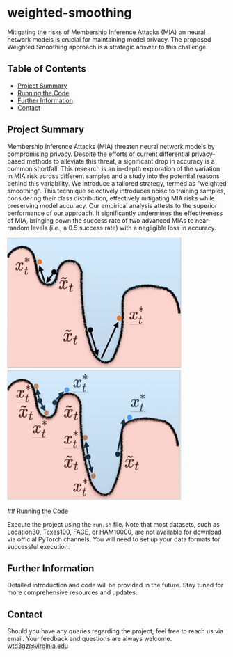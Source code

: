 # weighted-smoothing
Mitigating the risks of Membership Inference Attacks (MIA) on neural network models is crucial for maintaining model privacy. The proposed Weighted Smoothing approach is a strategic answer to this challenge.



## Table of Contents
- [Project Summary](#project-summary)
- [Running the Code](#running-the-code)
- [Further Information](#further-information)
- [Contact](#contact)

## Project Summary

Membership Inference Attacks (MIA) threaten neural network models by compromising privacy. Despite the efforts of current differential privacy-based methods to alleviate this threat, a significant drop in accuracy is a common shortfall. This research is an in-depth exploration of the variation in MIA risk across different samples and a study into the potential reasons behind this variability. We introduce a tailored strategy, termed as "weighted smoothing". This technique selectively introduces noise to training samples, considering their class distribution, effectively mitigating MIA risks while preserving model accuracy. Our empirical analysis attests to the superior performance of our approach. It significantly undermines the effectiveness of MIA, bringing down the success rate of two advanced MIAs to near-random levels (i.e., a 0.5 success rate) with a negligible loss in accuracy.
<p float="left">
<img src="https://github.com/BennyTMT/weighted-smoothing/blob/main/resource/ws.png" alt="Sample Image" width="400" height="300"/>
<img src="https://github.com/BennyTMT/weighted-smoothing/blob/main/resource/dp.png" alt="Sample Image" width="400" height="300"/>
</p>
## Running the Code

Execute the project using the `run.sh` file. Note that most datasets, such as Location30, Texas100, FACE, or HAM10000, are not available for download via official PyTorch channels. You will need to set up your data formats for successful execution.

## Further Information

Detailed introduction and code will be provided in the future. Stay tuned for more comprehensive resources and updates.

## Contact

Should you have any queries regarding the project, feel free to reach us via email. Your feedback and questions are always welcome.
wtd3gz@virginia.edu

